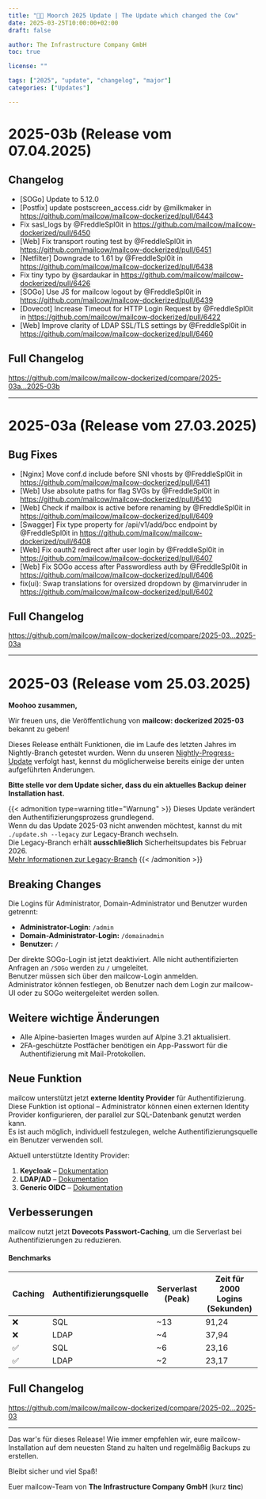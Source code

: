 ```yaml
---
title: "💮🐮 Moorch 2025 Update | The Update which changed the Cow"
date: 2025-03-25T10:00:00+02:00
draft: false

author: The Infrastructure Company GmbH
toc: true

license: ""

tags: ["2025", "update", "changelog", "major"]
categories: ["Updates"]

---
```


# 2025-03b (Release vom 07.04.2025)

## Changelog

* [SOGo] Update to 5.12.0
* [Postfix] update postscreen_access.cidr by @milkmaker in https://github.com/mailcow/mailcow-dockerized/pull/6443
* Fix sasl_logs by @FreddleSpl0it in https://github.com/mailcow/mailcow-dockerized/pull/6450
* [Web] Fix transport routing test by @FreddleSpl0it in https://github.com/mailcow/mailcow-dockerized/pull/6451
* [Netfilter] Downgrade to 1.61 by @FreddleSpl0it in https://github.com/mailcow/mailcow-dockerized/pull/6438
* Fix tiny typo by @sardaukar in https://github.com/mailcow/mailcow-dockerized/pull/6426
* [SOGo] Use JS for mailcow logout by @FreddleSpl0it in https://github.com/mailcow/mailcow-dockerized/pull/6439
* [Dovecot] Increase Timeout for HTTP Login Request by @FreddleSpl0it in https://github.com/mailcow/mailcow-dockerized/pull/6422
* [Web] Improve clarity of LDAP SSL/TLS settings by @FreddleSpl0it in https://github.com/mailcow/mailcow-dockerized/pull/6460

## Full Changelog
https://github.com/mailcow/mailcow-dockerized/compare/2025-03a...2025-03b

---

# 2025-03a (Release vom 27.03.2025)

## Bug Fixes

* [Nginx] Move conf.d include before SNI vhosts by @FreddleSpl0it in https://github.com/mailcow/mailcow-dockerized/pull/6411
* [Web] Use absolute paths for flag SVGs by @FreddleSpl0it in https://github.com/mailcow/mailcow-dockerized/pull/6410
* [Web] Check if mailbox is active before renaming by @FreddleSpl0it in https://github.com/mailcow/mailcow-dockerized/pull/6409
* [Swagger] Fix type property for /api/v1/add/bcc endpoint by @FreddleSpl0it in https://github.com/mailcow/mailcow-dockerized/pull/6408
* [Web] Fix oauth2 redirect after user login by @FreddleSpl0it in https://github.com/mailcow/mailcow-dockerized/pull/6407
* [Web] Fix SOGo access after Passwordless auth by @FreddleSpl0it in https://github.com/mailcow/mailcow-dockerized/pull/6406
* fix(ui): Swap translations for oversized dropdown by @marvinruder in https://github.com/mailcow/mailcow-dockerized/pull/6402

## Full Changelog
https://github.com/mailcow/mailcow-dockerized/compare/2025-03...2025-03a

---

# 2025-03 (Release vom 25.03.2025)

**Moohoo zusammen,**  

Wir freuen uns, die Veröffentlichung von **mailcow: dockerized 2025-03** bekannt zu geben!

Dieses Release enthält Funktionen, die im Laufe des letzten Jahres im Nightly-Branch getestet wurden. Wenn du unseren [Nightly-Progress-Update](https://mailcow.email/posts/2025/nightly-progress/) verfolgt hast, kennst du möglicherweise bereits einige der unten aufgeführten Änderungen.

**Bitte stelle vor dem Update sicher, dass du ein aktuelles Backup deiner Installation hast.**

{{< admonition type=warning title="Warnung" >}}
Dieses Update verändert den Authentifizierungsprozess grundlegend.  
Wenn du das Update 2025-03 nicht anwenden möchtest, kannst du mit `./update.sh --legacy` zur Legacy-Branch wechseln.  
Die Legacy-Branch erhält **ausschließlich** Sicherheitsupdates bis Februar 2026.  
[Mehr Informationen zur Legacy-Branch](https://docs.mailcow.email/maintenance/update/#update-variants)
{{< /admonition >}}

## Breaking Changes

Die Logins für Administrator, Domain-Administrator und Benutzer wurden getrennt:

- **Administrator-Login:** `/admin`  
- **Domain-Administrator-Login:** `/domainadmin`  
- **Benutzer:** `/`

Der direkte SOGo-Login ist jetzt deaktiviert. Alle nicht authentifizierten Anfragen an `/SOGo` werden zu `/` umgeleitet.  
Benutzer müssen sich über den mailcow-Login anmelden.  
Administrator können festlegen, ob Benutzer nach dem Login zur mailcow-UI oder zu SOGo weitergeleitet werden sollen.

## Weitere wichtige Änderungen  

- Alle Alpine-basierten Images wurden auf Alpine 3.21 aktualisiert.
- 2FA-geschützte Postfächer benötigen ein App-Passwort für die Authentifizierung mit Mail-Protokollen.

## Neue Funktion

mailcow unterstützt jetzt **externe Identity Provider** für Authentifizierung.  
Diese Funktion ist optional – Administrator können einen externen Identity Provider konfigurieren, der parallel zur SQL-Datenbank genutzt werden kann.  
Es ist auch möglich, individuell festzulegen, welche Authentifizierungsquelle ein Benutzer verwenden soll.

Aktuell unterstützte Identity Provider:

1. **Keycloak** – [Dokumentation](https://docs.mailcow.email/manual-guides/mailcow-UI/u_e-mailcow_ui-keycloak/)  
2. **LDAP/AD** – [Dokumentation](https://docs.mailcow.email/manual-guides/mailcow-UI/u_e-mailcow_ui-ldap/)  
3. **Generic OIDC** – [Dokumentation](https://docs.mailcow.email/manual-guides/mailcow-UI/u_e-mailcow_ui-generic-oidc/)

## Verbesserungen

mailcow nutzt jetzt **Dovecots Passwort-Caching**, um die Serverlast bei Authentifizierungen zu reduzieren.

#### Benchmarks

| Caching | Authentifizierungsquelle | Serverlast (Peak) | Zeit für 2000 Logins (Sekunden) |
|---------|--------------------------|-------------------|----------------------------------|
| ❌      | SQL                      | ~13               | 91,24                            |
| ❌      | LDAP                     | ~4                | 37,94                            |
| ✅      | SQL                      | ~6                | 23,16                            |
| ✅      | LDAP                     | ~2                | 23,17                            |

## Full Changelog
https://github.com/mailcow/mailcow-dockerized/compare/2025-02...2025-03

---

Das war's für dieses Release! Wie immer empfehlen wir, eure mailcow-Installation auf dem neuesten Stand zu halten und regelmäßig Backups zu erstellen.  

Bleibt sicher und viel Spaß!  

Euer mailcow-Team von **The Infrastructure Company GmbH** (kurz **tinc**)
